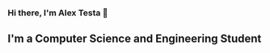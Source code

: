 ### Hi there, I'm Alex Testa 👋

<!-- <img align="right" alt="GIF" height="160px" src="https://media.giphy.com/media/du3J3cXyzhj75IOgvA/giphy.gif" />> -->

 ## I'm a Computer Science and Engineering Student
 